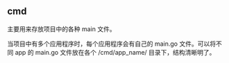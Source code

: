## cmd

主要用来存放项目中的各种 main 文件。

当项目中有多个应用程序时，每个应用程序会有自己的 main.go 文件。可以将不同 app 的 main.go 文件放在各个 /cmd/app_name/ 目录下，结构清晰明了。
